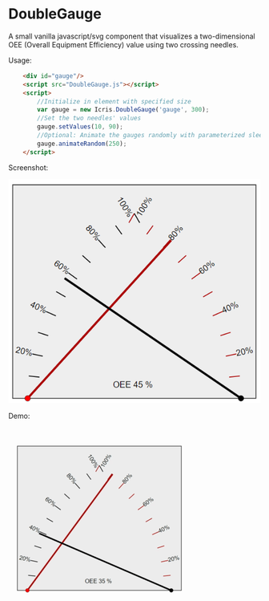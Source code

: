 # DoubleGauge
A small vanilla javascript/svg component that visualizes a two-dimensional OEE (Overall Equipment Efficiency) value using two crossing needles.

Usage:

```html
    <div id="gauge"/>
    <script src="DoubleGauge.js"></script>
    <script>
        //Initialize in element with specified size
        var gauge = new Icris.DoubleGauge('gauge', 300);
        //Set the two needles' values
        gauge.setValues(10, 90);
        //Optional: Animate the gauges randomly with parameterized sleep time
        gauge.animateRandom(250);
    </script>
```

Screenshot:

![visualization](https://github.com/boonzaai/doublegauge/blob/master/doublegauge.png)

Demo:

![visualization](https://github.com/boonzaai/doublegauge/blob/master/doublegauge.gif)
